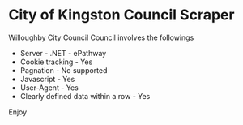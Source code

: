 # City of Kingston Council Scraper

Willoughby City Council Council involves the followings
* Server - .NET - ePathway
* Cookie tracking - Yes
* Pagnation - No supported
* Javascript - Yes
* User-Agent - Yes
* Clearly defined data within a row - Yes


Enjoy
